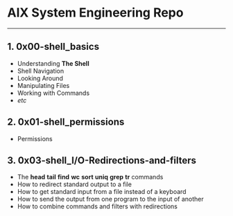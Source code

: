# AlX System Engineering Repo
---
## 1. 0x00-shell_basics
- Understanding **The Shell**
- Shell Navigation
- Looking Around
- Manipulating Files
- Working with Commands
- *etc*

## 2. 0x01-shell_permissions
- Permissions

## 3. 0x03-shell_I/O-Redirections-and-filters
- The **head** **tail** **find** **wc** **sort** **uniq** **grep** **tr** commands
- How to redirect standard output to a file
- How to get standard input from a file instead of a keyboard
- How to send the output from one program to the input of another
- How to combine commands and filters with redirections

